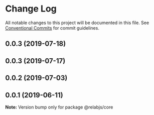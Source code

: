 # Change Log

All notable changes to this project will be documented in this file.
See [Conventional Commits](https://conventionalcommits.org) for commit guidelines.

## 0.0.3 (2019-07-18)

## 0.0.3 (2019-07-17)

## 0.0.2 (2019-07-03)

## 0.0.1 (2019-06-11)

**Note:** Version bump only for package @relabjs/core
